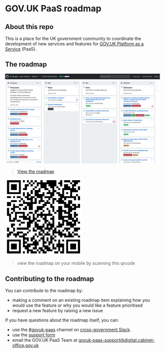# GOV.UK PaaS roadmap

## About this repo

This is a place for the UK government community to coordinate the development
of new services and features for [GOV.UK Platform as a Service](https://www.cloud.service.gov.uk) (PaaS).

## The roadmap
[![roadmap](roadmap-large.png)](https://github.com/alphagov/paas-roadmap/projects/1?fullscreen=true)

> [View the roadmap](https://github.com/alphagov/paas-roadmap/projects/1?fullscreen=true)

[![paas roadmap qrcode](roadmap-qrcode.png)](https://github.com/alphagov/paas-roadmap/projects/1?fullscreen=true)

> view the roadmap on your mobile by scanning this qrcode

## Contributing to the roadmap 

You can contribute to the roadmap by:
- making a comment on an existing roadmap item explaining how you would use the feature or why you would like a feature prioritised
- request a new feature by raising a new issue

If you have questions about the roadmap itself, you can:
- use the [#govuk-paas](https://ukgovernmentdigital.slack.com/messages/C33SAH4GJ) channel on [cross-government Slack](https://ukgovernmentdigital.slack.com/).
- use the [support form](https://www.cloud.service.gov.uk/support/find-out-more)
- email the GOV.UK PaaS Team at govuk-paas-support@digital.cabinet-office.gov.uk




